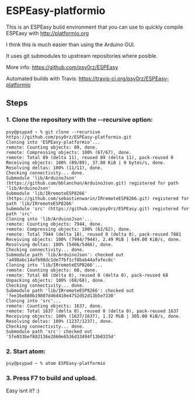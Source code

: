 # ESPEasy-platformio

This is an ESPEasy build environment that you can use to quickly compile ESPEasy with http://platformio.org

I think this is much easier than using the Arduino GUI.

It uses git submodules to upstream repositories where posible.

More info: https://github.com/psy0rz/ESPEasy

Automated builds with Travis: https://travis-ci.org/psy0rz/ESPEasy-platformio

## Steps

### 1. Clone the repository with the --recursive option:
```
psy@psypad ~ % git clone --recursive https://github.com/psy0rz/ESPEasy-platformio.git
Cloning into 'ESPEasy-platformio'...
remote: Counting objects: 89, done.
remote: Compressing objects: 100% (67/67), done.
remote: Total 89 (delta 11), reused 89 (delta 11), pack-reused 0
Receiving objects: 100% (89/89), 37.80 KiB | 0 bytes/s, done.
Resolving deltas: 100% (11/11), done.
Checking connectivity... done.
Submodule 'lib/ArduinoJson' (https://github.com/bblanchon/ArduinoJson.git) registered for path 'lib/ArduinoJson'
Submodule 'lib/IRremoteESP8266' (https://github.com/sebastienwarin/IRremoteESP8266.git) registered for path 'lib/IRremoteESP8266'
Submodule 'src' (https://github.com/psy0rz/ESPEasy.git) registered for path 'src'
Cloning into 'lib/ArduinoJson'...
remote: Counting objects: 7944, done.
remote: Compressing objects: 100% (62/62), done.
remote: Total 7944 (delta 18), reused 0 (delta 0), pack-reused 7881
Receiving objects: 100% (7944/7944), 2.49 MiB | 649.00 KiB/s, done.
Resolving deltas: 100% (5466/5466), done.
Checking connectivity... done.
Submodule path 'lib/ArduinoJson': checked out 'a498abc14afb98dc1de77bf1cf8bab44afafec0c'
Cloning into 'lib/IRremoteESP8266'...
remote: Counting objects: 68, done.
remote: Total 68 (delta 0), reused 0 (delta 0), pack-reused 68
Unpacking objects: 100% (68/68), done.
Checking connectivity... done.
Submodule path 'lib/IRremoteESP8266': checked out 'fee16e880b19807d46d410e4752d52d13b5e7330'
Cloning into 'src'...
remote: Counting objects: 1637, done.
remote: Total 1637 (delta 0), reused 0 (delta 0), pack-reused 1637
Receiving objects: 100% (1637/1637), 1.32 MiB | 305.00 KiB/s, done.
Resolving deltas: 100% (1237/1237), done.
Checking connectivity... done.
Submodule path 'src': checked out '5fe033bef882136e2860e6536d33494f13b0325d'
```

### 2. Start atom:

```
psy@psypad ~ % atom ESPEasy-platformio 
```

### 3. Press F7 to build and upload.

Easy isnt it? :)

